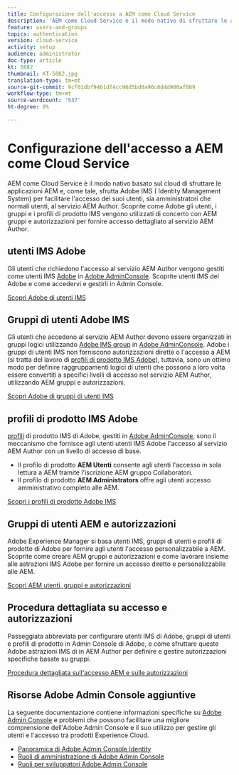 ```yaml
---
title: Configurazione dell'accesso a AEM come Cloud Service
description: 'AEM come Cloud Service è il modo nativo di sfruttare le applicazioni AEM e, come tale, sfrutta  Adobe IMS ( Identity Management System) per facilitare l''accesso degli utenti, sia amministratori che utenti normali, al servizio AEM Author. Scopri  Adobe di utenti IMS, gruppi di utenti e profili di prodotto vengono utilizzati insieme AEM gruppi e autorizzazioni per fornire accesso specifico a AEM Author.  '
feature: users-and-groups
topics: authentication
version: cloud-service
activity: setup
audience: administrator
doc-type: article
kt: 5882
thumbnail: KT-5882.jpg
translation-type: tm+mt
source-git-commit: 9cf01dbf9461df4cc96d5bd0a96c0d4d900af089
workflow-type: tm+mt
source-wordcount: '537'
ht-degree: 0%

---
```



# Configurazione dell&#39;accesso a AEM come Cloud Service

AEM come Cloud Service è il modo nativo basato sul cloud di sfruttare le applicazioni AEM e, come tale, sfrutta  Adobe IMS ( Identity Management System) per facilitare l&#39;accesso dei suoi utenti, sia amministratori che normali utenti, al servizio AEM Author. Scoprite come  Adobe gli utenti, i gruppi e i profili di prodotto IMS vengono utilizzati di concerto con AEM gruppi e autorizzazioni per fornire accesso dettagliato al servizio AEM Author.

##  utenti IMS Adobe

Gli utenti che richiedono l&#39;accesso al servizio AEM Author vengono gestiti come utenti IMS [ Adobe](https://helpx.adobe.com/it/enterprise/using/set-up-identity.html) in [ Adobe  AdminConsole](https://adminconsole.adobe.com). Scoprite  utenti IMS del Adobe e come accedervi e gestirli in  Admin Console.

[Scopri  Adobe di utenti IMS](./adobe-ims-users.md)

## Gruppi di utenti  Adobe IMS

Gli utenti che accedono al servizio AEM Author devono essere organizzati in gruppi logici utilizzando [ Adobe IMS group](https://helpx.adobe.com/enterprise/using/user-groups.html) in [ Adobe  AdminConsole](https://adminconsole.adobe.com).  Adobe i gruppi di utenti IMS non forniscono autorizzazioni dirette o l&#39;accesso a AEM (si tratta del lavoro di [ profili di prodotto IMS Adobe](#adobe-ims-product-profiles)), tuttavia, sono un ottimo modo per definire raggruppamenti logici di utenti che possono a loro volta essere convertiti a specifici livelli di accesso nel servizio AEM Author, utilizzando AEM gruppi e autorizzazioni.

[Scopri  Adobe di gruppi di utenti IMS](./adobe-ims-user-groups.md)

##  profili di prodotto IMS Adobe

[ profili](https://helpx.adobe.com/enterprise/using/manage-permissions-and-roles.html) di prodotto IMS di Adobe, gestiti in  [ Adobe  AdminConsole](https://adminconsole.adobe.com), sono il meccanismo che fornisce agli utenti  [ ](#adobe-ims-users) utenti IMS Adobe l&#39;accesso al servizio AEM Author con un livello di accesso di base.

+ Il profilo di prodotto __AEM Utenti__ consente agli utenti l&#39;accesso in sola lettura a AEM tramite l&#39;iscrizione AEM gruppo Collaboratori.
+ Il profilo di prodotto __AEM Administrators__ offre agli utenti accesso amministrativo completo alle AEM.

[Scopri i profili di prodotto  Adobe IMS](./adobe-ims-product-profiles.md)

## Gruppi di utenti AEM e autorizzazioni

Adobe Experience Manager si basa  utenti IMS, gruppi di utenti e profili di prodotto di Adobe per fornire agli utenti l&#39;accesso personalizzabile a AEM. Scoprite come creare AEM gruppi e autorizzazioni e come lavorare insieme alle astrazioni IMS  Adobe per fornire un accesso diretto e personalizzabile alle AEM.

[Scopri AEM utenti, gruppi e autorizzazioni](./aem-users-groups-and-permissions.md)

## Procedura dettagliata su accesso e autorizzazioni

Passeggiata abbreviata per configurare  utenti IMS di Adobe, gruppi di utenti e profili di prodotto in  Admin Console di Adobe, e come sfruttare queste Adobe astrazioni IMS di   in AEM Author per definire e gestire autorizzazioni specifiche basate su gruppi.

[Procedura dettagliata sull&#39;accesso AEM e sulle autorizzazioni](./walk-through.md)

## Risorse Adobe Admin Console aggiuntive

La seguente documentazione contiene informazioni specifiche su [Adobe Admin Console](https://adminconsole.adobe.com) e problemi che possono facilitare una migliore comprensione dell&#39;Adobe Admin Console e il suo utilizzo per gestire gli utenti e l&#39;accesso tra  prodotti Experience Cloud.

+ [Panoramica di Adobe Admin Console Identity](https://helpx.adobe.com/enterprise/using/identity.html)
+ [Ruoli di amministrazione di Adobe Admin Console](https://helpx.adobe.com/enterprise/using/admin-roles.html)
+ [Ruoli per sviluppatori Adobe Admin Console](https://helpx.adobe.com/enterprise/using/manage-developers.html)
